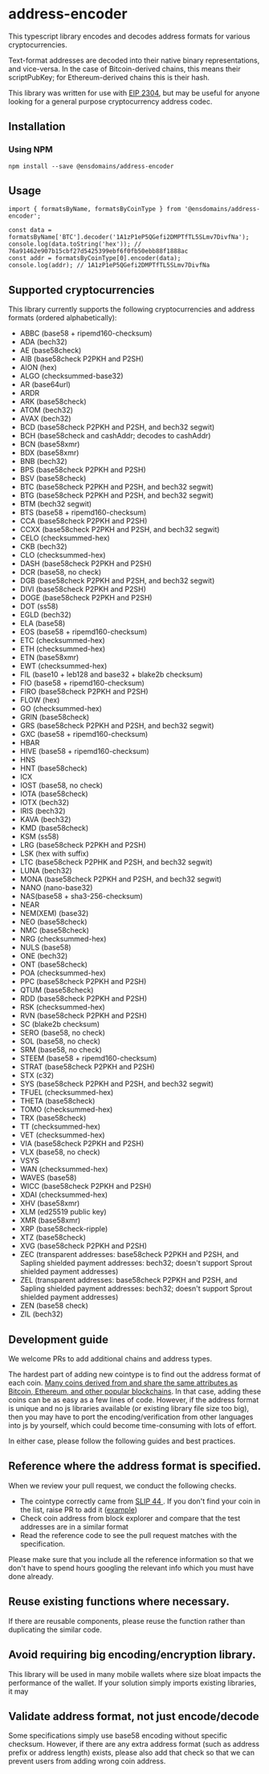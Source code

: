 # address-encoder
This typescript library encodes and decodes address formats for various cryptocurrencies.

Text-format addresses are decoded into their native binary representations, and vice-versa. In the case of Bitcoin-derived chains, this means their scriptPubKey; for Ethereum-derived chains this is their hash.

This library was written for use with [EIP 2304](https://eips.ethereum.org/EIPS/eip-2304), but may be useful for anyone looking for a general purpose cryptocurrency address codec.

## Installation

### Using NPM

```
npm install --save @ensdomains/address-encoder
```

## Usage

```
import { formatsByName, formatsByCoinType } from '@ensdomains/address-encoder';

const data = formatsByName['BTC'].decoder('1A1zP1eP5QGefi2DMPTfTL5SLmv7DivfNa');
console.log(data.toString('hex')); // 76a91462e907b15cbf27d5425399ebf6f0fb50ebb88f1888ac
const addr = formatsByCoinType[0].encoder(data);
console.log(addr); // 1A1zP1eP5QGefi2DMPTfTL5SLmv7DivfNa
```

## Supported cryptocurrencies

This library currently supports the following cryptocurrencies and address formats (ordered alphabetically):

 - ABBC (base58 + ripemd160-checksum)
 - ADA (bech32)
 - AE (base58check)
 - AIB (base58check P2PKH and P2SH)
 - AION (hex)
 - ALGO (checksummed-base32)
 - AR (base64url)
 - ARDR
 - ARK (base58check)
 - ATOM (bech32)
 - AVAX (bech32)
 - BCD (base58check P2PKH and P2SH, and bech32 segwit)
 - BCH (base58check and cashAddr; decodes to cashAddr)
 - BCN (base58xmr)
 - BDX (base58xmr)
 - BNB (bech32)
 - BPS (base58check P2PKH and P2SH)
 - BSV (base58check)
 - BTC (base58check P2PKH and P2SH, and bech32 segwit)
 - BTG (base58check P2PKH and P2SH, and bech32 segwit)
 - BTM (bech32 segwit)
 - BTS (base58 + ripemd160-checksum)
 - CCA (base58check P2PKH and P2SH)
 - CCXX (base58check P2PKH and P2SH, and bech32 segwit)
 - CELO (checksummed-hex)
 - CKB (bech32)
 - CLO (checksummed-hex)
 - DASH (base58check P2PKH and P2SH)
 - DCR (base58, no check)
 - DGB (base58check P2PKH and P2SH, and bech32 segwit)
 - DIVI (base58check P2PKH and P2SH)
 - DOGE (base58check P2PKH and P2SH)
 - DOT (ss58)
 - EGLD (bech32)
 - ELA (base58)
 - EOS (base58 + ripemd160-checksum)
 - ETC (checksummed-hex)
 - ETH (checksummed-hex)
 - ETN (base58xmr)
 - EWT (checksummed-hex)
 - FIL (base10 + leb128 and base32 + blake2b checksum)
 - FIO (base58 + ripemd160-checksum)
 - FIRO (base58check P2PKH and P2SH)
 - FLOW (hex)
 - GO (checksummed-hex)
 - GRIN (base58check)
 - GRS (base58check P2PKH and P2SH, and bech32 segwit)
 - GXC (base58 + ripemd160-checksum)
 - HBAR
 - HIVE (base58 + ripemd160-checksum)
 - HNS
 - HNT (base58check)
 - ICX
 - IOST (base58, no check)
 - IOTA (base58check)
 - IOTX (bech32)
 - IRIS (bech32)
 - KAVA (bech32)
 - KMD (base58check)
 - KSM (ss58)
 - LRG (base58check P2PKH and P2SH)
 - LSK (hex with suffix)
 - LTC (base58check P2PHK and P2SH, and bech32 segwit)
 - LUNA (bech32)
 - MONA (base58check P2PKH and P2SH, and bech32 segwit)
 - NANO (nano-base32)
 - NAS(base58 + sha3-256-checksum)
 - NEAR 
 - NEM(XEM) (base32)
 - NEO (base58check)
 - NMC (base58check)
 - NRG (checksummed-hex)
 - NULS (base58)
 - ONE (bech32)
 - ONT (base58check)
 - POA (checksummed-hex)
 - PPC (base58check P2PKH and P2SH)
 - QTUM (base58check)
 - RDD (base58check P2PKH and P2SH)
 - RSK (checksummed-hex)
 - RVN (base58check P2PKH and P2SH)
 - SC (blake2b checksum)
 - SERO (base58, no check)
 - SOL (base58, no check)
 - SRM (base58, no check)
 - STEEM (base58 + ripemd160-checksum)
 - STRAT (base58check P2PKH and P2SH)
 - STX (c32)
 - SYS (base58check P2PKH and P2SH, and bech32 segwit)
 - TFUEL (checksummed-hex)
 - THETA (base58check)
 - TOMO (checksummed-hex)
 - TRX (base58check)
 - TT (checksummed-hex)
 - VET (checksummed-hex)
 - VIA (base58check P2PKH and P2SH)
 - VLX (base58, no check)
 - VSYS
 - WAN (checksummed-hex)
 - WAVES (base58)
 - WICC (base58check P2PKH and P2SH)
 - XDAI (checksummed-hex)
 - XHV (base58xmr)
 - XLM (ed25519 public key)
 - XMR (base58xmr)
 - XRP (base58check-ripple)
 - XTZ (base58check)
 - XVG (base58check P2PKH and P2SH)
 - ZEC (transparent addresses: base58check P2PKH and P2SH, and Sapling shielded payment addresses: bech32; doesn't support Sprout shielded payment addresses)
 - ZEL (transparent addresses: base58check P2PKH and P2SH, and Sapling shielded payment addresses: bech32; doesn't support Sprout shielded payment addresses)
 - ZEN (base58 check)
 - ZIL (bech32)
 

## Development guide

We welcome PRs to add additional chains and address types.

The hardest part of adding new cointype is to find out the address format of each coin. [Many coins derived from and share the same attributes as Bitcoin, Ethereum, and other popular blockchains](https://github.com/satoshilabs/slips/pull/1024/files). In that case, adding these coins can be as easy as a few lines of code. However, if the address format is unique and no js libraries available (or existing library file size too big), then you may have to port the encoding/verification from other languages into js by yourself, which could become time-consuming with lots of effort.

In either case, please follow the following guides and best practices.

## Reference where the address format is specified.

When we review your pull request, we conduct the following checks.

- The cointype correctly came from [SLIP 44 ](https://github.com/satoshilabs/slips/blob/master/slip-0044.md). If you don't find your coin in the list, raise PR to add it ([example](https://github.com/satoshilabs/slips/pull/1024))
- Check coin address from block explorer and compare that the test addresses are in a similar format
- Read the reference code to see the pull request matches with the specification.

Please make sure that you include all the reference information so that we don't have to spend hours googling the relevant info which you must have done already.

## Reuse existing functions where necessary.

If there are reusable components, please reuse the function rather than duplicating the similar code.

## Avoid requiring big encoding/encryption library.

This library will be used in many mobile wallets where size bloat impacts the performance of the wallet. If your solution simply imports existing libraries, it may

## Validate address format, not just encode/decode

Some specifications simply use base58 encoding without specific checksum. However, if there are any extra address format (such as address prefix or address length) exists, please also add that check so that we can prevent users from adding wrong coin address.

